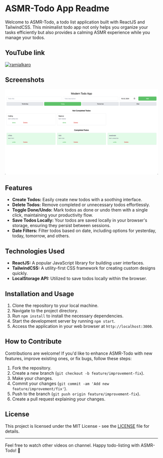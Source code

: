 # ASMR-Todo App Readme

Welcome to ASMR-Todo, a todo list application built with ReactJS and TailwindCSS. This minimalist todo app not only helps you organize your tasks efficiently but also provides a calming ASMR experience while you manage your todos.

## YouTube link
[![ramialkaro](https://youtu.be/PklnSdC8Gmw)](https://youtu.be/PklnSdC8Gmw)

## Screenshots
![Screenshot 1](screenshots/1.png)

## Features
- **Create Todos:** Easily create new todos with a soothing interface.
- **Delete Todos:** Remove completed or unnecessary todos effortlessly.
- **Toggle Done/Undo:** Mark todos as done or undo them with a single click, maintaining your productivity flow.
- **Save Todos Locally:** Your todos are saved locally in your browser's storage, ensuring they persist between sessions.
- **Date Filters:** Filter todos based on date, including options for yesterday, today, tomorrow, and others.

## Technologies Used
- **ReactJS:** A popular JavaScript library for building user interfaces.
- **TailwindCSS:** A utility-first CSS framework for creating custom designs quickly.
- **LocalStorage API:** Utilized to save todos locally within the browser.

## Installation and Usage
1. Clone the repository to your local machine.
2. Navigate to the project directory.
3. Run `npm install` to install the necessary dependencies.
4. Start the development server by running `npm start`.
5. Access the application in your web browser at `http://localhost:3000`.

## How to Contribute
Contributions are welcome! If you'd like to enhance ASMR-Todo with new features, improve existing ones, or fix bugs, follow these steps:
1. Fork the repository.
2. Create a new branch (`git checkout -b feature/improvement-fix`).
3. Make your changes.
4. Commit your changes (`git commit -am 'Add new feature/improvement/fix'`).
5. Push to the branch (`git push origin feature/improvement-fix`).
6. Create a pull request explaining your changes.

## License
This project is licensed under the MIT License - see the [LICENSE](LICENSE) file for details.

---
Feel free to watch other videos on channel. Happy todo-listing with ASMR-Todo! 🌟